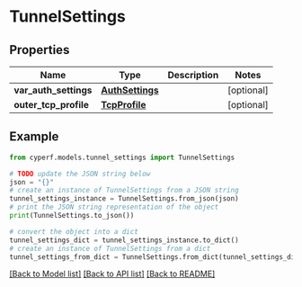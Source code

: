 # TunnelSettings


## Properties

Name | Type | Description | Notes
------------ | ------------- | ------------- | -------------
**var_auth_settings** | [**AuthSettings**](AuthSettings.md) |  | [optional] 
**outer_tcp_profile** | [**TcpProfile**](TcpProfile.md) |  | [optional] 

## Example

```python
from cyperf.models.tunnel_settings import TunnelSettings

# TODO update the JSON string below
json = "{}"
# create an instance of TunnelSettings from a JSON string
tunnel_settings_instance = TunnelSettings.from_json(json)
# print the JSON string representation of the object
print(TunnelSettings.to_json())

# convert the object into a dict
tunnel_settings_dict = tunnel_settings_instance.to_dict()
# create an instance of TunnelSettings from a dict
tunnel_settings_from_dict = TunnelSettings.from_dict(tunnel_settings_dict)
```
[[Back to Model list]](../README.md#documentation-for-models) [[Back to API list]](../README.md#documentation-for-api-endpoints) [[Back to README]](../README.md)


